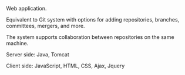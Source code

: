 Web application.

Equivalent to Git system with options for adding repositories, branches, committees, mergers, and more.

The system supports collaboration between repositories on the same machine.

Server side: Java, Tomcat

Client side: JavaScript, HTML, CSS, Ajax, Jquery
